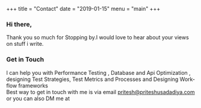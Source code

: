 +++
title = "Contact"
date = "2019-01-15"
menu = "main"
+++
 
### Hi there,
Thank you so much for Stopping by.I would love to hear about your views on stuff i write.
</br>

### Get in Touch

I can help you with Performance Testing , Database and Api Optimization , designing Test Strategies, Test Metrics and Processes and Designing Work-flow frameworks </br>
Best way to get in touch with me is via email <a href="mailto:pritesh@priteshusadadiya.com" target="_top">pritesh@priteshusadadiya.com</a> or you can also DM me at <a class="py-2 px-2 d-inline-block" style="color:#00b09c!important" target="_blank" href="https://twitter.com/priteshusdadiya"><i class="fab fa-twitter fa-lg"></i></a>

</br>
</br>
         
